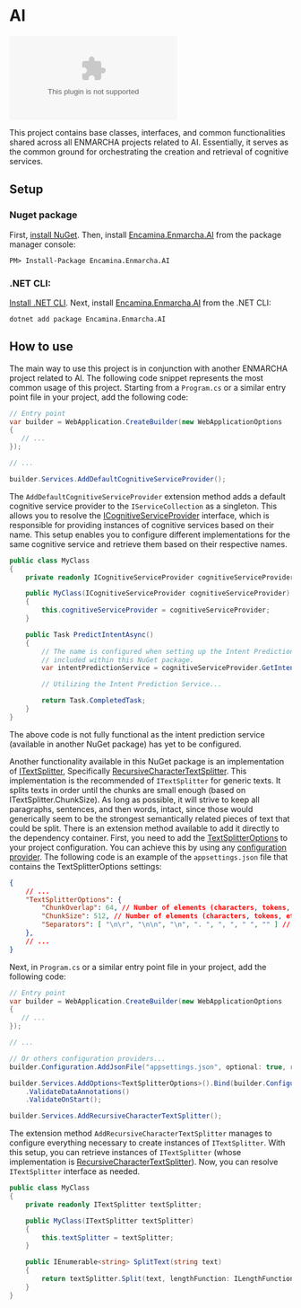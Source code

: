 ﻿# AI

[![Nuget package](https://img.shields.io/nuget/v/Encamina.Enmarcha.AI)](https://www.nuget.org/packages/Encamina.Enmarcha.AI)

This project contains base classes, interfaces, and common functionalities shared across all ENMARCHA projects related to AI. Essentially, it serves as the common ground for orchestrating the creation and retrieval of cognitive services.

## Setup

### Nuget package

First, [install NuGet](http://docs.nuget.org/docs/start-here/installing-nuget). Then, install [Encamina.Enmarcha.AI](https://www.nuget.org/packages/Encamina.Enmarcha.AI) from the package manager console:

    PM> Install-Package Encamina.Enmarcha.AI

### .NET CLI:

[Install .NET CLI](https://learn.microsoft.com/en-us/dotnet/core/tools/). Next, install [Encamina.Enmarcha.AI](https://www.nuget.org/packages/Encamina.Enmarcha.AI) from the .NET CLI:

    dotnet add package Encamina.Enmarcha.AI

## How to use
The main way to use this project is in conjunction with another ENMARCHA project related to AI. The following code snippet represents the most common usage of this project. Starting from a `Program.cs` or a similar entry point file in your project, add the following code:

```csharp
// Entry point
var builder = WebApplication.CreateBuilder(new WebApplicationOptions
{
   // ...
});

// ...

builder.Services.AddDefaultCognitiveServiceProvider();
```

The `AddDefaultCognitiveServiceProvider` extension method adds a default cognitive service provider to the `IServiceCollection` as a singleton. This allows you to resolve the [ICognitiveServiceProvider](./ICognitiveServiceProvider.cs) interface, which is responsible for providing instances of cognitive services based on their name. This setup enables you to configure different implementations for the same cognitive service and retrieve them based on their respective names.

```csharp
public class MyClass
{
    private readonly ICognitiveServiceProvider cognitiveServiceProvider;

    public MyClass(ICognitiveServiceProvider cognitiveServiceProvider)
    {
        this.cognitiveServiceProvider = cognitiveServiceProvider;
    }

    public Task PredictIntentAsync()
    {
        // The name is configured when setting up the Intent Prediction service. This service is not
        // included within this NuGet package.
        var intentPredictionService = cognitiveServiceProvider.GetIntentPredictionService("NAME_OF_INTENT_PREDICTION_SERVICE");

        // Utilizing the Intent Prediction Service...

        return Task.CompletedTask;
    }
}
```
The above code is not fully functional as the intent prediction service (available in another NuGet package) has yet to be configured.

Another functionality available in this NuGet package is an implementation of [ITextSplitter](../Encamina.Enmarcha.AI.Abstractions/ITextSplitter.cs), Specifically [RecursiveCharacterTextSplitter](./TextSplitters/RecursiveCharacterTextSplitter.cs). This implementation is the recommended of `ITextSplitter` for generic texts. It splits texts in order until the chunks are small enough (based on ITextSplitter.ChunkSize). As long as possible, it will strive to keep all paragraphs, sentences, and then words, intact, since those would generically seem to be the strongest semantically related pieces of text that could be split. There is an extension method available to add it directly to the dependency container. First, you need to add the [TextSplitterOptions](../Encamina.Enmarcha.AI.Abstractions/TextSplitterOptions.cs) to your project configuration. You can achieve this by using any [configuration provider](https://learn.microsoft.com/en-us/dotnet/core/extensions/configuration). The following code is an example of the `appsettings.json` file that contains the TextSplitterOptions settings:

```json
{
    // ...
    "TextSplitterOptions": {
        "ChunkOverlap": 64, // Number of elements (characters, tokens, etc.) overlapping between chunks
        "ChunkSize": 512, // Number of elements (characters, tokens, etc.) in each chunk.
        "Separators": [ "\n\r", "\n\n", "\n", ". ", ", ", " ", "" ] // Collection of separator characters to use when splitting the text and creating chunks
    },
    // ...
}
```

Next, in `Program.cs` or a similar entry point file in your project, add the following code:

```csharp
// Entry point
var builder = WebApplication.CreateBuilder(new WebApplicationOptions
{
   // ...
});

// ...

// Or others configuration providers...
builder.Configuration.AddJsonFile("appsettings.json", optional: true, reloadOnChange: true);

builder.Services.AddOptions<TextSplitterOptions>().Bind(builder.Configuration.GetSection(nameof(TextSplitterOptions)))
    .ValidateDataAnnotations()
    .ValidateOnStart();

builder.Services.AddRecursiveCharacterTextSplitter();
```

The extension method `AddRecursiveCharacterTextSplitter` manages to configure everything necessary to create instances of `ITextSplitter`. With this setup, you can retrieve instances of `ITextSplitter` (whose implementation is [RecursiveCharacterTextSplitter](./TextSplitters/RecursiveCharacterTextSplitter.cs)). Now, you can resolve `ITextSplitter` interface as needed.

```csharp
public class MyClass
{
    private readonly ITextSplitter textSplitter;

    public MyClass(ITextSplitter textSplitter)
    {
        this.textSplitter = textSplitter;
    }

    public IEnumerable<string> SplitText(string text)
    {        
        return textSplitter.Split(text, lengthFunction: ILengthFunctions.LengthByCharacterCount);
    }
}
```
